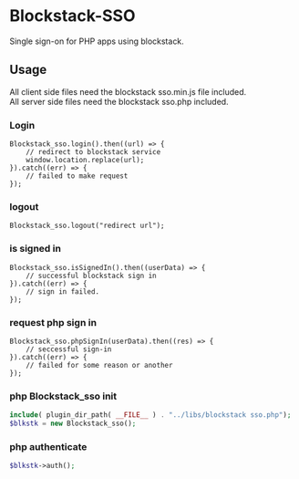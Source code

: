 # Blockstack-SSO
Single sign-on for PHP apps using blockstack.

## Usage
All client side files need the blockstack sso.min.js file included.<br />
All server side files need the blockstack sso.php included.

### Login
```JS
Blockstack_sso.login().then((url) => {
	// redirect to blockstack service
	window.location.replace(url);
}).catch((err) => {
	// failed to make request
});
```

### logout
```JS
Blockstack_sso.logout("redirect url");
```

### is signed in
```JS
Blockstack_sso.isSignedIn().then((userData) => {
	// successful blockstack sign in
}).catch((err) => {
	// sign in failed.
});
```

### request php sign in
```JS
Blockstack_sso.phpSignIn(userData).then((res) => {
	// seccessful sign-in
}).catch((err) => {
	// failed for some reason or another
});
```

### php Blockstack_sso init
```PHP
include( plugin_dir_path( __FILE__ ) . "../libs/blockstack sso.php");
$blkstk = new Blockstack_sso();
```

### php authenticate
```PHP
$blkstk->auth();
```
